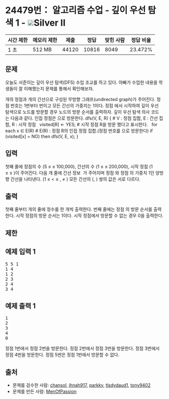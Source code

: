 # 24479번： 알고리즘 수업 - 깊이 우선 탐색 1 - <img src="https://static.solved.ac/tier_small/9.svg" style="height:20px" />Silver II


| 시간 제한 | 메모리 제한 | 제출 | 정답 | 맞힌 사람 | 정답 비율 |
| --- | --- | --- | --- | --- | --- |
| 1 초 | 512 MB | 44120 | 10816 | 8049 | 23.472% |


## 문제


오늘도 서준이는 깊이 우선 탐색(DFS) 수업 조교를 하고 있다. 아빠가 수업한 내용을 학생들이 잘 이해했는지 문제를 통해서 확인해보자.

개의 정점과 개의 간선으로 구성된 무방향 그래프(undirected graph)가 주어진다. 정점 번호는 1번부터 번이고 모든 간선의 가중치는 1이다. 정점 에서 시작하여 깊이 우선 탐색으로 노드를 방문할 경우 노드의 방문 순서를 출력하자.
깊이 우선 탐색 의사 코드는 다음과 같다. 인접 정점은 으로 방문한다.
dfs(V, E, R) {  # V : 정점 집합, E : 간선 집합, R : 시작 정점
    visited[R] <- YES;  # 시작 정점 R을 방문 했다고 표시한다.
    for each x ∈ E(R)  # E(R) : 정점 R의 인접 정점 집합.(정점 번호를 으로 방문한다)
        if (visited[x] = NO) then dfs(V, E, x);
}



## 입력


첫째 줄에 정점의 수 (5 ≤ ≤ 100,000), 간선의 수 (1 ≤ ≤ 200,000), 시작 정점 (1 ≤ ≤ )이 주어진다.
다음 개 줄에 간선 정보 
가 주어지며 정점 와 정점 의 가중치 1인 양방향 간선을 나타낸다. (1 ≤ < ≤ , ≠ ) 모든 간선의 (, ) 쌍의 값은 서로 다르다.



## 출력


첫째 줄부터 개의 줄에 정수를 한 개씩 출력한다. 번째 줄에는 정점 의 방문 순서를 출력한다. 시작 정점의 방문 순서는 1이다. 시작 정점에서 방문할 수 없는 경우 0을 출력한다.



## 제한




## 예제 입력 1


<pre>5 5 1
1 4
1 2
2 3
2 4
3 4
</pre>


## 예제 출력 1


<pre>1
2
3
4
0
</pre>


정점 1번에서 정점 2번을 방문한다. 정점 2번에서 정점 3번을 방문한다. 정점 3번에서 정점 4번을 방문한다. 정점 5번은 정점 1번에서 방문할 수 없다.








## 출처


- 문제를 검수한 사람: [chansol](/user/chansol), [jhnah917](/user/jhnah917), [parkky](/user/parkky), [tlsdydaud1](/user/tlsdydaud1), [tony9402](/user/tony9402)
- 문제를 만든 사람: [MenOfPassion](/user/MenOfPassion)




